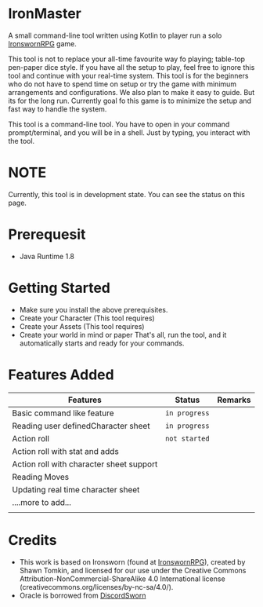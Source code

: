 # IronMaster
A small command-line tool written using Kotlin to player run a solo [IronswornRPG](http://www.ironswornrpg.com) game.

This tool is not to replace your all-time favourite way fo playing; table-top pen-paper dice style. If you have all the setup to play, feel free to ignore this tool and continue with your real-time system. This tool is for the beginners who do not have to spend time on setup or try the game with minimum arrangements and configurations. We also plan to make it easy to guide. But its for the long run. Currently goal fo this game is to minimize the setup and fast way to handle the system. 

This tool is a command-line tool. You have to open in your command prompt/terminal, and you will be in a shell. Just by typing, you interact with the tool. 

# NOTE
Currently, this tool is in development state. You can see the status on this page.

# Prerequesit
* Java Runtime 1.8

# Getting Started
* Make sure you install the above prerequisites. 
* Create your Character (This tool requires)
* Create your Assets (This tool requires)
* Create your world in mind or paper 
That's all, run the tool, and it automatically starts and ready for your commands.

# Features Added
| Features                                                 | Status           | Remarks  |
| -------------------------------------------------------- |:----------------:| --------:|
| Basic command like feature                               | `in progress`    |          |
| Reading user definedCharacter sheet                      | `in progress`    |          |
| Action roll                                              | `not started`    |          |
| Action roll with stat and adds                           |                  |          |
| Action roll with character sheet support                 |                  |          |
| Reading Moves                                            |                  |          |
| Updating real time character sheet                       |                  |          |
| ....more to add...                                       |                  |          |
|                                                          |                  |          |

# Credits
* This work is based on Ironsworn (found at [IronswornRPG](http://www.ironswornrpg.com)), created by Shawn Tomkin, and licensed for our use under the Creative Commons Attribution-NonCommercial-ShareAlike 4.0 International license  (creativecommons.org/licenses/by-nc-sa/4.0/).
* Oracle is borrowed from [DiscordSworn](https://github.com/ribbanya/discordsworn)
